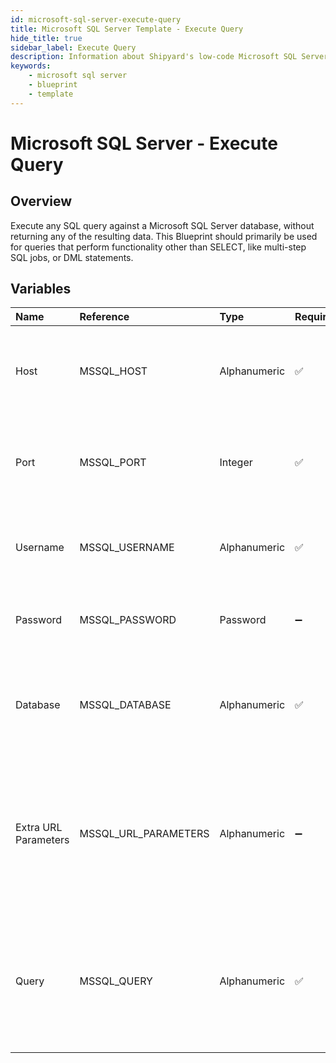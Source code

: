 ```yaml
---
id: microsoft-sql-server-execute-query
title: Microsoft SQL Server Template - Execute Query
hide_title: true
sidebar_label: Execute Query
description: Information about Shipyard's low-code Microsoft SQL Server Execute Query blueprint. Execute any SQL query against a Microsoft SQL Server database. 
keywords:
    - microsoft sql server
    - blueprint
    - template
---
```


# Microsoft SQL Server - Execute Query

## Overview
Execute any SQL query against a Microsoft SQL Server database, without returning any of the resulting data. This Blueprint should primarily be used for queries that perform functionality other than SELECT, like multi-step SQL jobs, or DML statements.

## Variables

| Name | Reference | Type | Required | Default | Options | Description |
|:-----|:----------|:-----|:---------|:--------|:--------|:------------|
| Host | MSSQL_HOST  | Alphanumeric |:white_check_mark: | `-` | - | The domain or the IP address of the database you want to connect to. |
| Port | MSSQL_PORT  | Integer |:white_check_mark: | `"1433"` | - | Number for the database port to connect to. Defaults to 1433. |
| Username | MSSQL_USERNAME  | Alphanumeric |:white_check_mark: | `-` | - | Name of the user to connect to the database with. |
| Password | MSSQL_PASSWORD  | Password |:heavy_minus_sign: | `-` | - | Password associated to the provided username. |
| Database | MSSQL_DATABASE  | Alphanumeric |:white_check_mark: | `-` | - | Name of the database in the Microsoft SQL Server to connect to.  |
| Extra URL Parameters | MSSQL_URL_PARAMETERS  | Alphanumeric |:heavy_minus_sign: | `-` | - | Extra parameters that will be placed at the end of the connection string, after the "?". Must be separated by "&" |
| Query | MSSQL_QUERY  | Alphanumeric |:white_check_mark: | `-` | - | Any SQL query that runs a job against the database (CREATE, DROP, INSERT, etc.). Formatting is ignored. |


